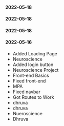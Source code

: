 #### 2022-05-18

#### 2022-05-18

#### 2022-05-18

#### 2022-05-16
- Added Loading Page
- Neuroscience
- Added login button
- Neuroscience Project
- Front-end Basics
- Fixed front-end
- MPA
- Fixed navbar
- Got Routes to Work
- dhruva
- dhruva
- Nueroscience
- Dhruva


